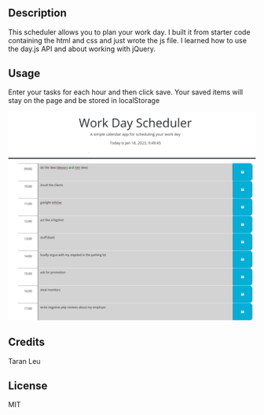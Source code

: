 # <Work Day Scheduler>

## Description

This scheduler allows you to plan your work day. I built it from starter code containing the html and css and just wrote the js file. I learned how to use the day.js API and about working with jQuery.

## Usage

Enter your tasks for each hour and then click save. Your saved items will stay on the page and be stored in localStorage

![screen shot](images/screenshot.png)

## Credits

Taran Leu

## License

MIT

